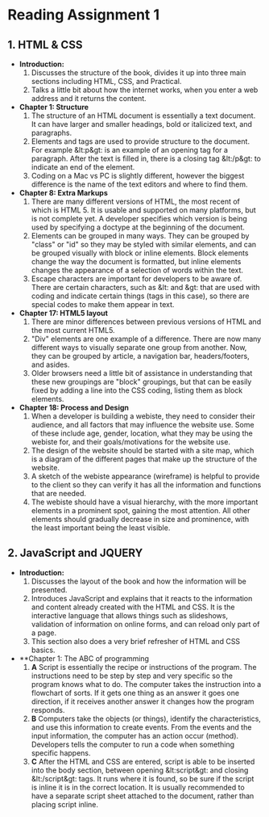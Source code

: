 # Reading Assignment 1

## 1. HTML & CSS

  - **Introduction:**
      1. Discusses the structure of the book, divides it up into three main sections including HTML, CSS, and Practical. 
      2. Talks a little bit about how the internet works, when you enter a web address and it returns the content.
  - **Chapter 1: Structure**
      1. The structure of an HTML document is essentially a text document. It can have larger and smaller headings, bold or italicized text, and paragraphs.
      2. Elements and tags are used to provide structure to the document. For example &lt:p&gt: is an example of an opening tag for a paragraph. After the text is filled in, there is a closing tag &lt:/p&gt: to indicate an end of the element.
      3. Coding on a Mac vs PC is slightly different, however the biggest difference is the name of the text editors and where to find them. 
  - **Chapter 8: Extra Markups**
      1. There are many different versions of HTML, the most recent of which is HTML 5. It is usable and supported on many platforms, but is not complete yet. A developer specifies which version is being used by specifying a doctype at the beginning of the document.
      2. Elements can be grouped in many ways. They can be grouped by "class" or "id" so they may be styled with similar elements, and can be grouped visually with block or inline elements. Block elements change the way the document is formatted, but inline elements changes the appearance of a selection of words within the text.
      3. Escape characters are important for developers to be aware of. There are certain characters, such as &lt: and &gt: that are used with coding and indicate certain things (tags in this case), so there are special codes to make them appear in text.
  - **Chapter 17: HTML5 layout**
      1. There are minor differences between previous versions of HTML and the most current HTML5. 
      2. "Div" elements are one example of a difference. There are now many different ways to visually separate one group from another. Now, they can be grouped by article, a navigation bar, headers/footers, and asides. 
      3. Older browsers need a little bit of assistance in understanding that these new groupings are "block" groupings, but that can be easily fixed by adding a line into the CSS coding, listing them as block elements.
  - **Chapter 18: Process and Design**
      1. When a developer is building a webiste, they need to consider their audience, and all factors that may influence the website use. Some of these include age, gender, location, what they may be using the webiste for, and their goals/motivations for the website use. 
      2. The design of the website should be started with a site map, which is a diagram of the different pages that make up the structure of the website. 
      3. A sketch of the webiste appearance (wireframe) is helpful to provide to the client so they can verify it has all the information and functions that are needed.
      4. The webiste should have a visual hierarchy, with the more important elements in a prominent spot, gaining the most attention. All other elements should gradually decrease in size and prominence, with the least important being the least visible.
      
## 2. JavaScript and JQUERY

   - **Introduction:**
       1. Discusses the layout of the book and how the information will be presented.
       2. Introduces JavaScript and explains that it reacts to the information and content already created with the HTML and CSS. It is the interactive language that allows things such as slideshows, validation of information on online forms, and can reload only part of a page.
       3. This section also does a very brief refresher of HTML and CSS basics.
   - **Chapter 1: The ABC of programming
       1. **A** Script is essentially the recipe or instructions of the program. The instructions need to be step by step and very specific so the program knows what to do. The computer takes the instruction into a flowchart of sorts. If it gets one thing as an answer it goes one direction, if it receives another answer it changes how the program responds.
       2. **B** Computers take the objects (or things), identify the characteristics, and use this information to create events. From the events and the input information, the computer has an action occur (method). Developers tells the computer to run a code when something specific happens.
       3. **C** After the HTML and CSS are entered, script is able to be inserted into the body section, between opening &lt:script&gt: and closing &lt:/script&gt: tags. It runs where it is found, so be sure if the script is inline it is in the correct location. It is usually recommended to have a separate script sheet attached to the document, rather than placing script inline.
